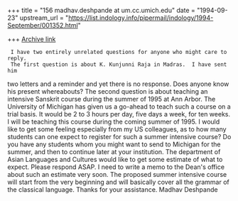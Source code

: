 +++
title = "156 madhav.deshpande at um.cc.umich.edu"
date = "1994-09-23"
upstream_url = "https://list.indology.info/pipermail/indology/1994-September/001352.html"

+++
[Archive link](https://list.indology.info/pipermail/indology/1994-September/001352.html)

     I have two entirely unrelated questions for anyone who might care to reply.
     The first question is about K. Kunjunni Raja in Madras.  I have sent him
two letters and a reminder and yet there is no response.  Does anyone know
his present whereabouts? 
	    The second question is about teaching an intensive Sanskrit course during the summer of 1995 at Ann Arbor.  The University of Michigan has given us a
go-ahead to teach such a course on a trial basis.  It would be 2 to 3 hours
per day, five days a week, for ten weeks.  I will be teaching this course
during the coming summer of 1995.  I would like to get some feeling especially from my US colleagues, as to how many students can one expect to  register
for such a summer intensive course?  Do you have any students whom you might
want to send to Michigan for the summer, and then to continue later at
your institution.  The department of Asian Languages and Cultures would like
to get some estimate of what to expect.  Please respond ASAP.  I need to
write a memo to the Dean's office about such an estimate very soon.
     The proposed summer intensive course will start from the very beginning
and will basically cover all the grammar of the classical language.
     Thanks for your assistance.
                        Madhav Deshpande






